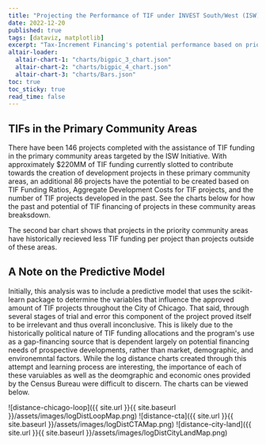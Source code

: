 ```yaml
---
title: "Projecting the Performance of TIF under INVEST South/West (ISW)"
date: 2022-12-20
published: true
tags: [dataviz, matplotlib]
excerpt: "Tax-Increment Financing's potential performance based on prior TIF funded projects in the INVEST South/West Initiative's Primary Community Areas."
altair-loader:
  altair-chart-1: "charts/bigpic_3_chart.json"
  altair-chart-2: "charts/bigpic_4_chart.json"
  altair-chart-3: "charts/Bars.json"
toc: true
toc_sticky: true
read_time: false
---
```


## TIFs in the Primary Community Areas

There have been 146 projects completed with the assistance of TIF funding in the primary community areas targeted by the ISW Initiative. With approximately $220MM of TIF funding currently slotted to contribute towards the creation of development projects in these primary community areas, an additional 86 projects have the potential to be created based on TIF Funding Ratios, Aggregate Development Costs for TIF projects, and the number of TIF projects developed in the past. See the charts below for how the past and potential of TIF financing of projects in these community areas breaksdown. 

<div id="altair-chart-3"></div>


<div id="altair-chart-1"></div>
<div id="altair-chart-2"></div>

The second bar chart shows that projects in the priority community areas have historically recieved less TIF funding per project than projects outside of these areas.

## A Note on the Predictive Model

Initially, this analysis was to include a predictive model that uses the scikit-learn package to determine the variables that influence the approved amount of TIF projects throughout the City of Chicago. That said, through several stages of trial and error this component of the project proved itself to be irrelevant and thus overall inconclusive. This is likely due to the historically political nature of TIF funding allocations and the program's use as a gap-financing source that is dependent largely on potential financing needs of prospective developments, rather than market, demographic, and environemntal factors. While the log distance charts created through this attempt and learning process are interesting, the importance of each of these varuiables as well as the deomgraphic and economic ones provided by the Census Bureau were difficult to discern. The charts can be viewed below.

![distance-chicago-loop]({{ site.url }}{{ site.baseurl }}/assets/images/logDistLoopMap.png)
![distance-cta]({{ site.url }}{{ site.baseurl }}/assets/images/logDistCTAMap.png)
![distance-city-land]({{ site.url }}{{ site.baseurl }}/assets/images/logDistCityLandMap.png)



